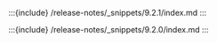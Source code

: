 :::{include} /release-notes/_snippets/9.2.1/index.md
:::

:::{include} /release-notes/_snippets/9.2.0/index.md
:::

